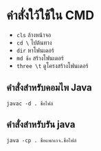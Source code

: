 # คำสั่งใว้ใช้ใน CMD
- `cls`      ล้างหน้าจอ
- `cd \`     ไปต้นทาง
- `dir`      หาโฟนเดอร์
- `md ชื่อ`  สร้างโฟนเดอร์
- `three \t` ดูโครงสร้างโฟนเดอร์

## คำสั่งสำหรับคอมไพ Java

```
javac -d . ชื่อไฟล์

```

## คำสั่งสำหรับรัน java
```
java -cp . ชื่อแพกเกจ.ชื่อไฟล์
```

